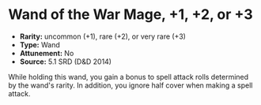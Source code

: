 
# Wand of the War Mage, +1, +2, or +3

* **Rarity:** uncommon (+1), rare (+2), or very rare (+3)
* **Type:** Wand
* **Attunement:** No
* **Source:** 5.1 SRD (D&D 2014)


While holding this wand, you gain a bonus to spell attack rolls determined by the wand's rarity. In addition, you ignore half cover when making a spell attack.
